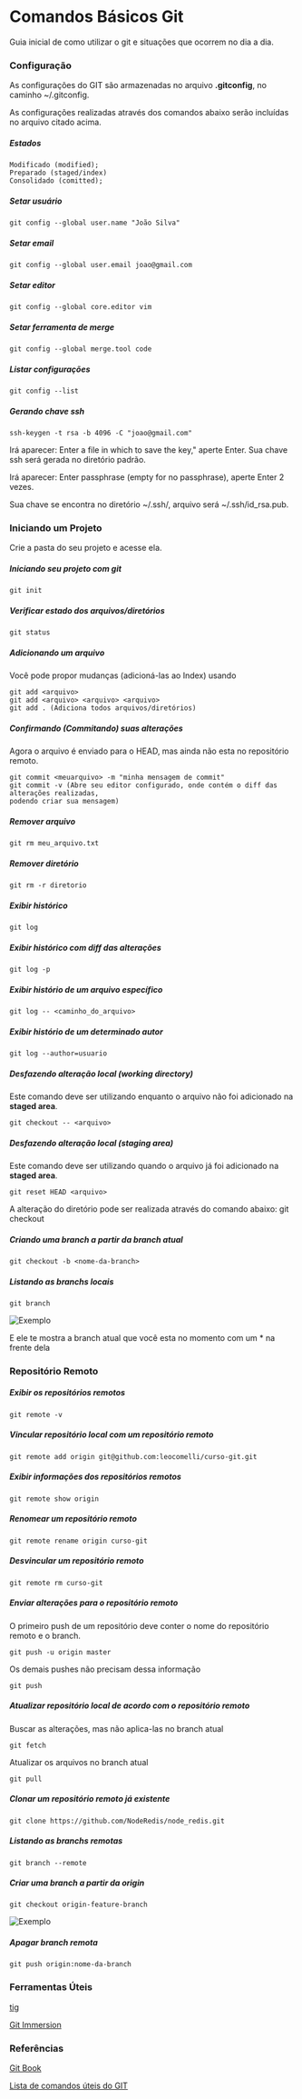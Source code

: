 # Comandos Básicos Git #

Guia inicial de como utilizar o git e situações que ocorrem no dia a dia.

### Configuração

As configurações do GIT são armazenadas no arquivo **.gitconfig**, no caminho ~/.gitconfig.

As configurações realizadas através dos comandos abaixo serão incluídas no arquivo citado acima.

##### Estados
	Modificado (modified);
	Preparado (staged/index)
	Consolidado (comitted);

##### Setar usuário
	git config --global user.name "João Silva"

##### Setar email
	git config --global user.email joao@gmail.com

##### Setar editor
	git config --global core.editor vim

##### Setar ferramenta de merge
	git config --global merge.tool code

##### Listar configurações
	git config --list

##### Gerando chave ssh
	ssh-keygen -t rsa -b 4096 -C "joao@gmail.com"

Irá aparecer: Enter a file in which to save the key," aperte Enter. Sua chave ssh será gerada no diretório padrão.

Irá aparecer: Enter passphrase (empty for no passphrase), aperte Enter 2 vezes.

Sua chave se encontra no diretório ~/.ssh/, arquivo será ~/.ssh/id_rsa.pub.


### Iniciando um Projeto

Crie a pasta do seu projeto e acesse ela.

##### Iniciando seu projeto com git
	git init

##### Verificar estado dos arquivos/diretórios
	git status

##### Adicionando um arquivo
Você pode propor mudanças (adicioná-las ao Index) usando

	git add <arquivo>
	git add <arquivo> <arquivo> <arquivo>
	git add . (Adiciona todos arquivos/diretórios)

##### Confirmando (Commitando) suas alterações
Agora o arquivo é enviado para o HEAD, mas ainda não esta no repositório remoto.

	git commit <meuarquivo> -m "minha mensagem de commit"
	git commit -v (Abre seu editor configurado, onde contém o diff das alterações realizadas,
	podendo criar sua mensagem)

##### Remover arquivo
	git rm meu_arquivo.txt

##### Remover diretório
	git rm -r diretorio

##### Exibir histórico
	git log

##### Exibir histórico com diff das alterações
	git log -p

##### Exibir histório de um arquivo específico
	git log -- <caminho_do_arquivo>

##### Exibir histório de um determinado autor
	git log --author=usuario


##### Desfazendo alteração local (working directory)
Este comando deve ser utilizando enquanto o arquivo não foi adicionado na **staged area**.

	git checkout -- <arquivo>

##### Desfazendo alteração local (staging area)
Este comando deve ser utilizando quando o arquivo já foi adicionado na **staged area**.

	git reset HEAD <arquivo>

A alteração do diretório pode ser realizada através do comando abaixo:
	git checkout <arquivo>

##### Criando uma branch a partir da branch atual

	git checkout -b <nome-da-branch>

##### Listando as branchs locais

	git branch

![Exemplo](https://github.com/lcelso/basic-git/blob/master/imagens/branch-local.png)

E ele te mostra a branch atual que você esta no momento com um * na frente dela

### Repositório Remoto
##### Exibir os repositórios remotos

	git remote -v

##### Vincular repositório local com um repositório remoto

	git remote add origin git@github.com:leocomelli/curso-git.git

##### Exibir informações dos repositórios remotos

	git remote show origin

##### Renomear um repositório remoto

	git remote rename origin curso-git

##### Desvincular um repositório remoto

	git remote rm curso-git

##### Enviar alterações para o repositório remoto
O primeiro push de um repositório deve conter o nome do repositório remoto e o branch.

	git push -u origin master

Os demais pushes não precisam dessa informação

	git push

##### Atualizar repositório local de acordo com o repositório remoto
Buscar as alterações, mas não aplica-las no branch atual

	git fetch

Atualizar os arquivos no branch atual

	git pull

##### Clonar um repositório remoto já existente

	git clone https://github.com/NodeRedis/node_redis.git

##### Listando as branchs remotas

	git branch --remote

##### Criar uma branch a partir da origin

	git checkout origin-feature-branch

![Exemplo](https://github.com/lcelso/basic-git/blob/master/imagens/branch-remote.png)

##### Apagar branch remota

	git push origin:nome-da-branch

### Ferramentas Úteis

[tig](http://gitready.com/advanced/2009/07/31/tig-the-ncurses-front-end-to-git.html)

[Git Immersion](http://gitimmersion.com/)

### Referências

[Git Book](https://git-scm.com/book/pt-br/v2)

[Lista de comandos úteis do GIT](https://gist.github.com/leocomelli/2545add34e4fec21ec16)
